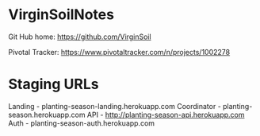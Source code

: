 VirginSoilNotes
===============

Git Hub home:
https://github.com/VirginSoil

Pivotal Tracker:
https://www.pivotaltracker.com/n/projects/1002278


Staging URLs
============

Landing - planting-season-landing.herokuapp.com
Coordinator - planting-season.herokuapp.com
API - http://planting-season-api.herokuapp.com
Auth - planting-season-auth.herokuapp.com
